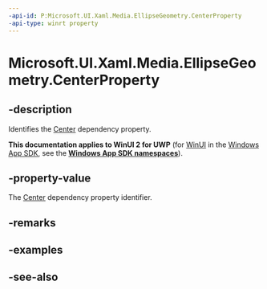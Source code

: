 ```yaml
---
-api-id: P:Microsoft.UI.Xaml.Media.EllipseGeometry.CenterProperty
-api-type: winrt property
---
```


<!-- Property syntax
public Windows.UI.Xaml.DependencyProperty CenterProperty { get; }
-->

# Microsoft.UI.Xaml.Media.EllipseGeometry.CenterProperty

## -description
Identifies the [Center](ellipsegeometry_center.md) dependency property.

**This documentation applies to WinUI 2 for UWP** (for [WinUI](/windows/apps/winui/winui3/) in the [Windows App SDK](/windows/apps/windows-app-sdk/), see the **[Windows App SDK namespaces](/windows/windows-app-sdk/api/winrt/)**).

## -property-value
The [Center](ellipsegeometry_center.md) dependency property identifier.

## -remarks

## -examples

## -see-also
